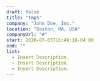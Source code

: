 ```yaml
---
draft: false
title: "Tmp5"
company: "John Doe, Inc."
location: "Boston, MA, USA"
companyUrl: "#"
start: 2020-07-03T16:49:10-04:00
end: ""
list:
  - Insert Description.
  - Insert Description.
  - Insert Description.
---
```

